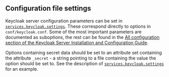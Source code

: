## Configuration file settings

Keycloak server configuration parameters can be set in [`services.keycloak.settings`](options.html#opt-services.keycloak.settings). These correspond directly to options in `conf/keycloak.conf`. Some of the most important parameters are documented as suboptions, the rest can be found in the [All configuration section of the Keycloak Server Installation and Configuration Guide](https://www.keycloak.org/server/all-config).

Options containing secret data should be set to an attribute set containing the attribute `_secret` - a string pointing to a file containing the value the option should be set to. See the description of [`services.keycloak.settings`](options.html#opt-services.keycloak.settings) for an example.
